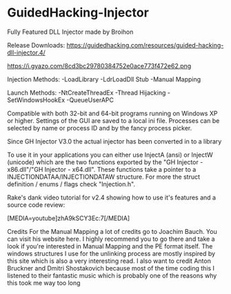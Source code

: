 # GuidedHacking-Injector
Fully Featured DLL Injector made by Broihon

Release Downloads: https://guidedhacking.com/resources/guided-hacking-dll-injector.4/

https://i.gyazo.com/8cd3bc29780384752e0ace773f472e62.png

Injection Methods:
-LoadLibrary
-LdrLoadDll Stub
-Manual Mapping

Launch Methods:
-NtCreateThreadEx
-Thread Hijacking
-SetWindowsHookEx
-QueueUserAPC

Compatible with both 32-bit and 64-bit programs running on Windows XP or higher. 
Settings of the GUI are saved to a local ini file.  Processes can be 
selected by name or process ID and by the fancy process picker.

Since GH Injector V3.0 the actual injector has been converted in to a library

To use it in your applications you can either use InjectA (ansi) or 
InjectW (unicode) which are the two functions exported by the "GH 
Injector - x86.dll"/"GH Injector - x64.dll". These functions take a 
pointer to a INJECTIONDATAA/INJECTIONDATAW structure. For more the 
struct definition / enums / flags check "Injection.h".

Rake's dank video tutorial for v2.4 showing how to use it's features and a source code review:

[MEDIA=youtube]zhA9kSCY3Ec:7[/MEDIA]

Credits
For the Manual Mapping a lot of credits go to Joachim Bauch. You can visit his website here.
I highly recommend you to go there and take a look if you're interested in Manual Mapping and the PE format itself.
The windows structures I use for the unlinking process are mostly inspired by this site which is also a very interesting read.  I also want to credit Anton Bruckner and Dmitri Shostakovich
 because most of the time coding this I listened to their fantastic 
music which is probably one of the reasons why this took me way too long


